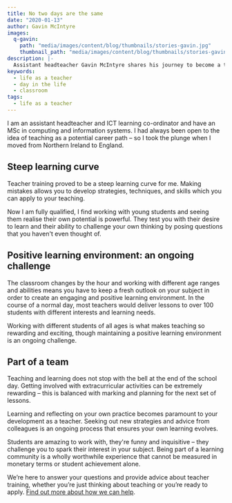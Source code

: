```yaml
---
title: No two days are the same
date: "2020-01-13"
author: Gavin McIntyre
images:
  q-gavin:
    path: "media/images/content/blog/thumbnails/stories-gavin.jpg"
    thumbnail_path: "media/images/content/blog/thumbnails/stories-gavin.jpg"
description: |-
  Assistant headteacher Gavin McIntyre shares his journey to become a teacher.
keywords:
  - life as a teacher
  - day in the life
  - classroom
tags:
  - life as a teacher
---
```


I am an assistant headteacher and ICT learning co-ordinator and have an MSc in computing and information systems. I had always been open to the idea of teaching as a potential career path – so I took the plunge when I moved from Northern Ireland to England.

## Steep learning curve

Teacher training proved to be a steep learning curve for me. Making mistakes allows you to develop strategies, techniques, and skills which you can apply to your teaching.

Now I am fully qualified, I find working with young students and seeing them realise their own potential is powerful. They test you with their desire to learn and their ability to challenge your own thinking by posing questions that you haven't even thought of.

## Positive learning environment: an ongoing challenge

The classroom changes by the hour and working with different age ranges and abilities means you have to keep a fresh outlook on your subject in order to create an engaging and positive learning environment. In the course of a normal day, most teachers would deliver lessons to over 100 students with different interests and learning needs.

Working with different students of all ages is what makes teaching so rewarding and exciting, though maintaining a positive learning environment is an ongoing challenge.

## Part of a team

Teaching and learning does not stop with the bell at the end of the school day. Getting involved with extracurricular activities can be extremely rewarding – this is balanced with marking and planning for the next set of lessons.

Learning and reflecting on your own practice becomes paramount to your development as a teacher. Seeking out new strategies and advice from colleagues is an ongoing process that ensures your own learning evolves.

Students are amazing to work with, they're funny and inquisitive – they challenge you to spark their interest in your subject. Being part of a learning community is a wholly worthwhile experience that cannot be measured in monetary terms or student achievement alone.

We’re here to answer your questions and provide advice about teacher training, whether you’re just thinking about teaching or you’re ready to apply. [Find out more about how we can help](/help-and-advice).
